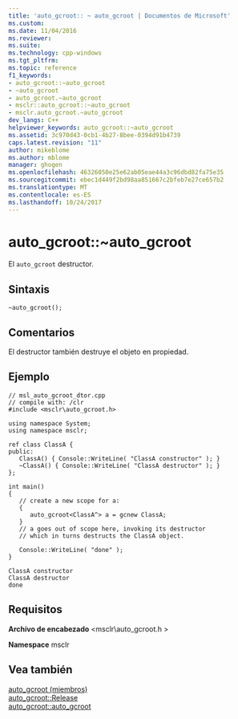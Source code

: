 ```yaml
---
title: 'auto_gcroot:: ~ auto_gcroot | Documentos de Microsoft'
ms.custom: 
ms.date: 11/04/2016
ms.reviewer: 
ms.suite: 
ms.technology: cpp-windows
ms.tgt_pltfrm: 
ms.topic: reference
f1_keywords:
- auto_gcroot::~auto_gcroot
- ~auto_gcroot
- auto_gcroot.~auto_gcroot
- msclr::auto_gcroot::~auto_gcroot
- msclr.auto_gcroot.~auto_gcroot
dev_langs: C++
helpviewer_keywords: auto_gcroot::~auto_gcroot
ms.assetid: 3c970d43-0cb1-4b27-8bee-0394d91b4739
caps.latest.revision: "11"
author: mikeblome
ms.author: mblome
manager: ghogen
ms.openlocfilehash: 46326050e25e62ab05eae44a3c96dbd82fa75e35
ms.sourcegitcommit: ebec1d449f2bd98aa851667c2bfeb7e27ce657b2
ms.translationtype: MT
ms.contentlocale: es-ES
ms.lasthandoff: 10/24/2017
---
```

# <a name="autogcrootautogcroot"></a>auto_gcroot::~auto_gcroot
El `auto_gcroot` destructor.  
  
## <a name="syntax"></a>Sintaxis  
  
```  
~auto_gcroot();  
```  
  
## <a name="remarks"></a>Comentarios  
 El destructor también destruye el objeto en propiedad.  
  
## <a name="example"></a>Ejemplo  
  
```  
// msl_auto_gcroot_dtor.cpp  
// compile with: /clr  
#include <msclr\auto_gcroot.h>  
  
using namespace System;  
using namespace msclr;  
  
ref class ClassA {  
public:  
   ClassA() { Console::WriteLine( "ClassA constructor" ); }  
   ~ClassA() { Console::WriteLine( "ClassA destructor" ); }  
};  
  
int main()  
{  
   // create a new scope for a:  
   {  
      auto_gcroot<ClassA^> a = gcnew ClassA;  
   }  
   // a goes out of scope here, invoking its destructor  
   // which in turns destructs the ClassA object.  
  
   Console::WriteLine( "done" );  
}  
```  
  
```Output  
ClassA constructor  
ClassA destructor  
done  
```  
  
## <a name="requirements"></a>Requisitos  
 **Archivo de encabezado** \<msclr\auto_gcroot.h >  
  
 **Namespace** msclr  
  
## <a name="see-also"></a>Vea también  
 [auto_gcroot (miembros)](../dotnet/auto-gcroot-members.md)   
 [auto_gcroot::Release](../dotnet/auto-gcroot-release.md)   
 [auto_gcroot::auto_gcroot](../dotnet/auto-gcroot-auto-gcroot.md)